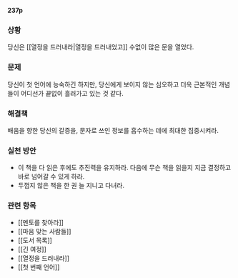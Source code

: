 **237p**

### 상황
당신은 [[열정을 드러내라|열정을 드러내었고]] 수없이 많은 문을 열었다.

### 문제
당신이 첫 언어에 능숙하긴 하지만, 당신에게 보이지 않는 심오하고 더욱 근본적인 개념들이 어디선가 끝없이 흘러가고 있는 것 같다.

### 해결책
배움을 향한 당신의 갈증을, 문자로 쓰인 정보를 흡수하는 데에 최대한 집중시켜라.

### 실천 방안
+ 이 책을 다 읽은 후에도 추진력을 유지하라. 다음에 무슨 책을 읽을지 지금 결정하고 바로 넘어갈 수 있게 하라.
+ 두껍지 않은 책을 한 권 늘 지니고 다녀라.

### 관련 항목
+ [[멘토를 찾아라]]
+ [[마음 맞는 사람들]]
+ [[도서 목록]]
+ [[긴 여정]]
+ [[열정을 드러내라]]
+ [[첫 번째 언어]]